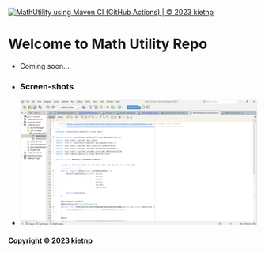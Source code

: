 [![MathUtility using Maven CI (GitHub Actions) | © 2023 kietnp](https://github.com/nguyenphuongkiet/math-util-mvn/actions/workflows/math-util-ci.yml/badge.svg)](https://github.com/nguyenphuongkiet/math-util-mvn/actions/workflows/math-util-ci.yml)
# Welcome to Math Utility Repo

* Coming soon...

* ### Screen-shots
* ![DDT Source code](https://github.com/nguyenphuongkiet/math-util-mvn/blob/main/screenshots/DDT_TEST.png)

#### Copyright &#169; 2023 kietnp

